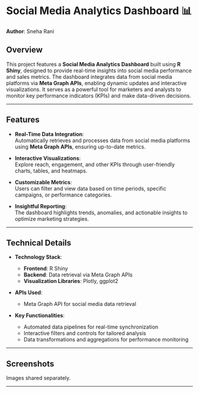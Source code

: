 # Social Media Analytics Dashboard 📊

**Author**: Sneha Rani

## Overview

This project features a **Social Media Analytics Dashboard** built using **R Shiny**, designed to provide real-time insights into social media performance and sales metrics. The dashboard integrates data from social media platforms via **Meta Graph APIs**, enabling dynamic updates and interactive visualizations. It serves as a powerful tool for marketers and analysts to monitor key performance indicators (KPIs) and make data-driven decisions.

---

## Features

- **Real-Time Data Integration**:  
  Automatically retrieves and processes data from social media platforms using **Meta Graph APIs**, ensuring up-to-date metrics.

- **Interactive Visualizations**:  
  Explore reach, engagement, and other KPIs through user-friendly charts, tables, and heatmaps.

- **Customizable Metrics**:  
  Users can filter and view data based on time periods, specific campaigns, or performance categories.

- **Insightful Reporting**:  
  The dashboard highlights trends, anomalies, and actionable insights to optimize marketing strategies.

---

## Technical Details

- **Technology Stack**:  
  - **Frontend**: R Shiny  
  - **Backend**: Data retrieval via Meta Graph APIs  
  - **Visualization Libraries**: Plotly, ggplot2  

- **APIs Used**:  
  - Meta Graph API for social media data retrieval  

- **Key Functionalities**:  
  - Automated data pipelines for real-time synchronization  
  - Interactive filters and controls for tailored analysis  
  - Data transformations and aggregations for performance monitoring  

---

## Screenshots
Images shared separately.

---

